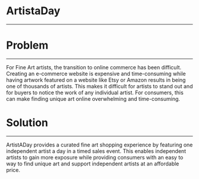 # ArtistaDay
------------------------------------------------------

# Problem
--------------------------------------------------------
For Fine Art artists, the transition to online commerce has been difficult. Creating an e-commerce website is expensive and time-consuming while having artwork featured on a website like Etsy or Amazon results in being one of thousands of artists. This makes it difficult for artists to stand out and for buyers to notice the work of any individual artist. For consumers, this can make finding unique art online overwhelming and time-consuming.

# Solution
----------------------------------------------------------------
ArtistADay provides a curated fine art shopping experience by featuring one independent artist a day in a timed sales event.
This enables independent artists to gain more exposure while providing consumers with an easy to way to find unique art and support independent artists at an affordable price.
